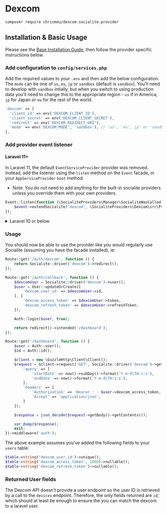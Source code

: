 # Dexcom

```bash
composer require chrismou/dexcom-socialite-provider
```

## Installation & Basic Usage

Please see the [Base Installation Guide](https://socialiteproviders.com/usage/), then follow the provider specific instructions below.

### Add configuration to `config/services.php`

Add the required values to your `.env` and then add the below configuration.  The `mode` can be one of `us`, `eu`, `jp` or `sandbox` (default is `sandbox`). You'll need to develop with
`sandbox` intially, but when you switch to using production data you'll need to change this to the appropriate region - `us` if in America, `jp` for Japan or `eu` for the rest of the world.

```php
'dexcom' => [    
  'client_id' => env('DEXCOM_CLIENT_ID'),  
  'client_secret' => env('DEXCOM_CLIENT_SECRET'),  
  'redirect' => env('DEXCOM_REDIRECT_URI'),
  'mode' => env('DEXCOM_MODE', 'sandbox'), // 'us', 'eu', jp' or 'sandbox'
],
```

### Add provider event listener

#### Laravel 11+

In Laravel 11, the default `EventServiceProvider` provider was removed. Instead, add the listener using the `listen` method on the `Event` facade, in your `AppServiceProvider` `boot` method.

* Note: You do not need to add anything for the built-in socialite providers unless you override them with your own providers.

```php
Event::listen(function (\SocialiteProviders\Manager\SocialiteWasCalled $event) {
    $event->extendSocialite('dexcom', \SocialiteProviders\Dexcom\src\Provider::class);
});
```
<details>
<summary>
Laravel 10 or below
</summary>
Configure the package's listener to listen for `SocialiteWasCalled` events.

Add the event to your `listen[]` array in `app/Providers/EventServiceProvider`. See the [Base Installation Guide](https://socialiteproviders.com/usage/) for detailed instructions.

```php
protected $listen = [
    \SocialiteProviders\Manager\SocialiteWasCalled::class => [
        // ... other providers
        \SocialiteProviders\Dexcom\DexcomExtendSocialite::class.'@handle',
    ],
];
```
</details>

### Usage

You should now be able to use the provider like you would regularly use Socialite (assuming you have the facade installed), ie:

```php
Route::get('/auth/dexcom', function () {
    return Socialite::driver('dexcom')->redirect();
});
```

```php
Route::get('/auth/callback', function () {
    $dexcomUser = Socialite::driver('dexcom')->user();
    $user = User::updateOrCreate([
        'dexcom_user_id' => $dexcomUser->id,
    ], [
        'dexcom_access_token' => $dexcomUser->token,
        'dexcom_refresh_token' => $dexcomUser->refreshToken,
    ]);

    Auth::login($user, true);

    return redirect()->intended('/dashboard');
});
```

```php
Route::get('/dashboard', function () {
    $user = Auth::user();
    $id = Auth::id();

    $client = new \GuzzleHttp\Client\Client();
    $request = $client->request('GET', Socialite::driver('dexcom')->getApiUrl() . '/v3/users/self/egvs', [
        'query' => [
            'startDate' => now()->subDay()->format('Y-m-d\TH:i:s'),
            'endDate' => now()->format('Y-m-d\TH:i:s'),
        ],
        'headers' => [
            'Authorization' => 'Bearer ' . $user->dexcom_access_token,
            'Accept' => 'application/json',
        ]
    ]);

    $response = json_decode($request->getBody()->getContents());

    var_dump($response);
    exit;
})->middleware('auth');
```

The above example assumes you've added the following fields to your `users` table:

```php
$table->string('dexcom_user_id')->unique();
$table->string('dexcom_access_token', 1000)->nullable();
$table->string('dexcom_refresh_token')->nullable();
```

### Returned User fields

The Dexcom API doesn't provide a user endpoint so the user ID is retrieved by a call to the `devices` endpoint. Therefore, the only fields returned are `id`, which should at
least be enough to ensure the you can match the dexcom to a laravel user.